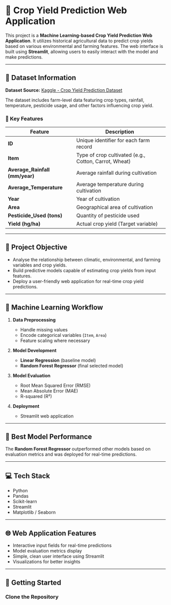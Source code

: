 # 🌾 Crop Yield Prediction Web Application

This project is a **Machine Learning-based Crop Yield Prediction Web Application**. It utilizes historical agricultural data to predict crop yields based on various environmental and farming features. The web interface is built using **Streamlit**, allowing users to easily interact with the model and make predictions.

---

## 📂 Dataset Information

**Dataset Source:** [Kaggle - Crop Yield Prediction Dataset](https://www.kaggle.com/datasets/patelris/crop-yield-prediction-dataset/data?select=yield_df.csv)

The dataset includes farm-level data featuring crop types, rainfall, temperature, pesticide usage, and other factors influencing crop yield.

### 🔑 Key Features

| Feature | Description |
|---------|-------------|
| **ID** | Unique identifier for each farm record |
| **Item** | Type of crop cultivated (e.g., Cotton, Carrot, Wheat) |
| **Average_Rainfall (mm/year)** | Average rainfall during cultivation |
| **Average_Temperature** | Average temperature during cultivation |
| **Year** | Year of cultivation |
| **Area** | Geographical area of cultivation |
| **Pesticide_Used (tons)** | Quantity of pesticide used |
| **Yield (hg/ha)** | Actual crop yield (Target variable) |

---

## 🎯 Project Objective

- Analyse the relationship between climatic, environmental, and farming variables and crop yields.
- Build predictive models capable of estimating crop yields from input features.
- Deploy a user-friendly web application for real-time crop yield predictions.

---

## 🧪 Machine Learning Workflow

1. **Data Preprocessing**
   - Handle missing values
   - Encode categorical variables (`Item`, `Area`)
   - Feature scaling where necessary

2. **Model Development**
   - **Linear Regression** (baseline model)
   - **Random Forest Regressor** (final selected model)

3. **Model Evaluation**
   - Root Mean Squared Error (RMSE)
   - Mean Absolute Error (MAE)
   - R-squared (R²)

4. **Deployment**
   - Streamlit web application

---

## 🤖 Best Model Performance

The **Random Forest Regressor** outperformed other models based on evaluation metrics and was deployed for real-time predictions.

---

## 💻 Tech Stack

- Python
- Pandas
- Scikit-learn
- Streamlit
- Matplotlib / Seaborn

---

## 🌐 Web Application Features

- Interactive input fields for real-time predictions
- Model evaluation metrics display
- Simple, clean user interface using Streamlit
- Visualizations for better insights

---

## 🚀 Getting Started

### Clone the Repository

```bash
